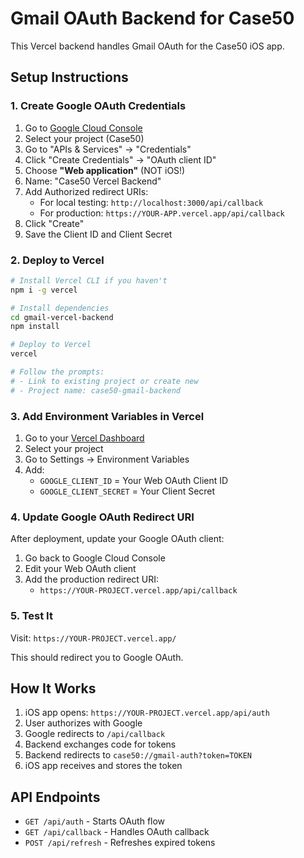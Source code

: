 # Gmail OAuth Backend for Case50

This Vercel backend handles Gmail OAuth for the Case50 iOS app.

## Setup Instructions

### 1. Create Google OAuth Credentials

1. Go to [Google Cloud Console](https://console.cloud.google.com)
2. Select your project (Case50)
3. Go to "APIs & Services" → "Credentials"
4. Click "Create Credentials" → "OAuth client ID"
5. Choose **"Web application"** (NOT iOS!)
6. Name: "Case50 Vercel Backend"
7. Add Authorized redirect URIs:
   - For local testing: `http://localhost:3000/api/callback`
   - For production: `https://YOUR-APP.vercel.app/api/callback`
8. Click "Create"
9. Save the Client ID and Client Secret

### 2. Deploy to Vercel

```bash
# Install Vercel CLI if you haven't
npm i -g vercel

# Install dependencies
cd gmail-vercel-backend
npm install

# Deploy to Vercel
vercel

# Follow the prompts:
# - Link to existing project or create new
# - Project name: case50-gmail-backend
```

### 3. Add Environment Variables in Vercel

1. Go to your [Vercel Dashboard](https://vercel.com/dashboard)
2. Select your project
3. Go to Settings → Environment Variables
4. Add:
   - `GOOGLE_CLIENT_ID` = Your Web OAuth Client ID
   - `GOOGLE_CLIENT_SECRET` = Your Client Secret

### 4. Update Google OAuth Redirect URI

After deployment, update your Google OAuth client:
1. Go back to Google Cloud Console
2. Edit your Web OAuth client
3. Add the production redirect URI:
   - `https://YOUR-PROJECT.vercel.app/api/callback`

### 5. Test It

Visit: `https://YOUR-PROJECT.vercel.app/`

This should redirect you to Google OAuth.

## How It Works

1. iOS app opens: `https://YOUR-PROJECT.vercel.app/api/auth`
2. User authorizes with Google
3. Google redirects to `/api/callback`
4. Backend exchanges code for tokens
5. Backend redirects to `case50://gmail-auth?token=TOKEN`
6. iOS app receives and stores the token

## API Endpoints

- `GET /api/auth` - Starts OAuth flow
- `GET /api/callback` - Handles OAuth callback
- `POST /api/refresh` - Refreshes expired tokens